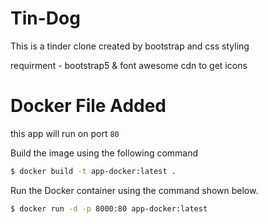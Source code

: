 # Tin-Dog
This is a tinder clone created by bootstrap and css styling

requirment - bootstrap5 & font awesome cdn to get icons 

# Docker File Added

this app will run on port `80`

Build the image using the following command

```bash
$ docker build -t app-docker:latest .
```

Run the Docker container using the command shown below.

```bash
$ docker run -d -p 8000:80 app-docker:latest
```

